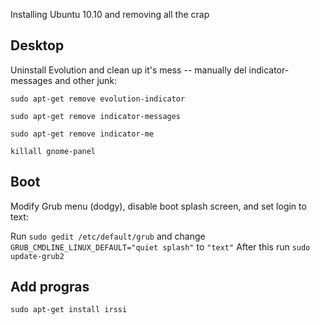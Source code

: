 Installing Ubuntu 10.10 and removing all the crap

## Desktop

Uninstall Evolution and clean up it's mess -- manually del indicator-messages and other junk:

`sudo apt-get remove evolution-indicator`

`sudo apt-get remove indicator-messages`

`sudo apt-get remove indicator-me`

`killall gnome-panel`


## Boot

Modify Grub menu (dodgy), disable boot splash screen, and set login to text:

Run `sudo gedit /etc/default/grub` and change `GRUB_CMDLINE_LINUX_DEFAULT="quiet splash"` to `"text"`
After this run `sudo update-grub2`


## Add progras

`sudo apt-get install irssi`
